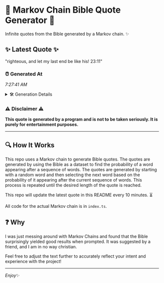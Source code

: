 # 📖 Markov Chain Bible Quote Generator 📖

Infinite quotes from the Bible generated by a Markov chain. ✨

## ✨ Latest Quote ✨
"righteous, and let my last end be like his! 23:11"

### ⏰ Generated At
*7:27:41 AM*

<details>
    <summary>🛠️ Generation Details</summary>
    <p>
        <strong>🌱 Seed:</strong> righteous,<br>
        <strong>🔄 Iterations:</strong> 9<br>
        <strong>📜 Context History:</strong><br>[ righteous, ]: and<br>[ righteous,, and ]: let<br>[ righteous,, and, let ]: my<br>[ righteous,, and, let, my ]: last<br>[ righteous,, and, let, my, last ]: end<br>[ righteous,, and, let, my, last, end ]: be<br>[ and, let, my, last, end, be ]: like<br>[ let, my, last, end, be, like ]: his!<br>[ my, last, end, be, like, his! ]: 23:11<br>
    </p>
</details>

### ⚠️ Disclaimer ⚠️
**This quote is generated by a program and is not to be taken seriously. It is purely for entertainment purposes.**

---

## 🔍 How It Works

This repo uses a Markov chain to generate Bible quotes. The quotes are generated by using the Bible as a dataset to find the probability of a word appearing after a sequence of words. The quotes are generated by starting with a random word and then selecting the next word based on the probability of it appearing after the current sequence of words. This process is repeated until the desired length of the quote is reached.

This repo will update the latest quote in this README every 10 minutes. ⏳

All code for the actual Markov chain is in `index.ts`.

## ❓ Why

I was just messing around with Markov Chains and found that the Bible surprisingly yielded good results when prompted. 
It was suggested by a friend, and I am in no way christian.

Feel free to adjust the text further to accurately reflect your intent and experience with the project!

---

*Enjoy*✨
